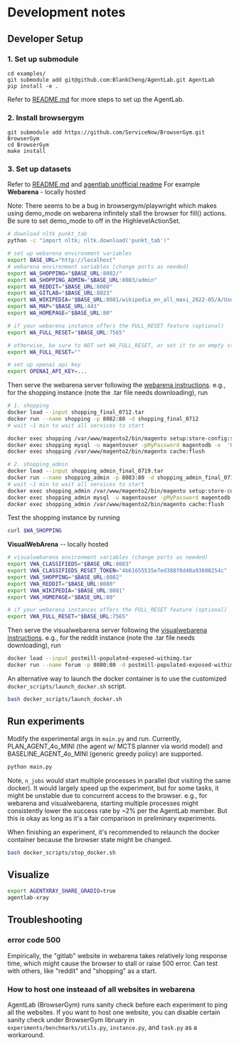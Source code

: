 # Development notes

## Developer Setup
### 1. Set up submodule
```
cd examples/
git submodule add git@github.com:BlankCheng/AgentLab.git AgentLab
pip install -e .
```
Refer to [README.md](./README.md) for more steps to set up the AgentLab.

### 2. Install browsergym
```
git submodule add https://github.com/ServiceNow/BrowserGym.git BrowserGym
cd BrowserGym
make install
```

### 3. Set up datasets
Refer to [README.md](./README.md) and [agentlab unofficial readme](https://github.com/gasse/webarena-setup/tree/main/webarena)
For example
**Webarena** - locally hosted

Note: There seems to be a bug in browsergym/playwright which makes using demo_mode on webarena infinitely stall the browser for fill() actions. Be sure to set demo_mode to off in the HighlevelActionSet.

```bash
# download nltk punkt_tab
python -c "import nltk; nltk.download('punkt_tab')"

# set up webarena environment variables
export BASE_URL="http://localhost"
# webarena environment variables (change ports as needed)
export WA_SHOPPING="$BASE_URL:8082/"
export WA_SHOPPING_ADMIN="$BASE_URL:8083/admin"
export WA_REDDIT="$BASE_URL:8080"
export WA_GITLAB="$BASE_URL:8023"
export WA_WIKIPEDIA="$BASE_URL:8081/wikipedia_en_all_maxi_2022-05/A/User:The_other_Kiwix_guy/Landing"
export WA_MAP="$BASE_URL:443"
export WA_HOMEPAGE="$BASE_URL:80"

# if your webarena instance offers the FULL_RESET feature (optional)
export WA_FULL_RESET="$BASE_URL:7565"

# otherwise, be sure to NOT set WA_FULL_RESET, or set it to an empty string
export WA_FULL_RESET=""

# set up openai api key
export OPENAI_API_KEY=...
```

Then serve the webarena server following the [webarena instructions](https://github.com/web-arena-x/webarena/blob/main/environment_docker/README.md). e.g., for the shopping instance (note the .tar file needs downloading), run
```bash
# 1. shopping
docker load --input shopping_final_0712.tar
docker run --name shopping -p 8082:80 -d shopping_final_0712
# wait ~1 min to wait all services to start

docker exec shopping /var/www/magento2/bin/magento setup:store-config:set --base-url="http://localhost:8082" # no trailing slash
docker exec shopping mysql -u magentouser -pMyPassword magentodb -e  'UPDATE core_config_data SET value="http://localhost:8082" WHERE path = "web/secure/base_url";'
docker exec shopping /var/www/magento2/bin/magento cache:flush

# 2. shopping_admin
docker load --input shopping_admin_final_0719.tar
docker run --name shopping_admin -p 8083:80 -d shopping_admin_final_0719
# wait ~1 min to wait all services to start
docker exec shopping_admin /var/www/magento2/bin/magento setup:store-config:set --base-url="http://localhost:8083" # no trailing slash
docker exec shopping_admin mysql -u magentouser -pMyPassword magentodb -e  'UPDATE core_config_data SET value="http://localhost:8083/" WHERE path = "web/secure/base_url";'
docker exec shopping_admin /var/www/magento2/bin/magento cache:flush
```

Test the shopping instance by running
```bash
curl $WA_SHOPPING
```

**VisualWebArena** -- locally hosted
```bash
# visualwebarena environment variables (change ports as needed)
export VWA_CLASSIFIEDS="$BASE_URL:8083"
export VWA_CLASSIFIEDS_RESET_TOKEN="4b61655535e7ed388f0d40a93600254c"
export VWA_SHOPPING="$BASE_URL:8082"
export VWA_REDDIT="$BASE_URL:8080"
export VWA_WIKIPEDIA="$BASE_URL:8081"
export VWA_HOMEPAGE="$BASE_URL:80"

# if your webarena instances offers the FULL_RESET feature (optional)
export VWA_FULL_RESET="$BASE_URL:7565"
```

Then serve the visualwebarena server following the [visualwebarena instructions](https://github.com/web-arena-x/visualwebarena/blob/main/environment_docker/README.md). e.g., for the reddit instance (note the .tar file needs downloading), run
```bash
docker load --input postmill-populated-exposed-withimg.tar
docker run --name forum -p 8080:80 -d postmill-populated-exposed-withimg
```

An alternative way to launch the docker container is to use the customized `docker_scripts/launch_docker.sh` script.
```bash
bash docker_scripts/launch_docker.sh
```

## Run experiments
Modify the experimental args in `main.py` and run. Currently, PLAN_AGENT_4o_MINI (the agent w/ MCTS planner via world model) and BASELINE_AGENT_4o_MINI (generic greedy policy) are supported.

```bash
python main.py
```

Note, `n_jobs` would start multiple processes in parallel (but visiting the same docker). It would largely speed up the experiment, but for some tasks, it might be unstable due to concurrent access to the browser. e.g., for webarena and visualwebarena, starting multiple processes might consistently lower the success rate by ~2% per the AgentLab member. But this is okay as long as it's a fair comparison in preliminary experiments.

When finishing an experiment, it's recommended to relaunch the docker container because the browser state might be changed.
```bash
bash docker_scripts/stop_docker.sh
```


## Visualize
```bash
export AGENTXRAY_SHARE_GRADIO=true
agentlab-xray
```

## Troubleshooting
### error code 500
Empirically, the "gitlab" website in webarena takes relatively long response time, which might cause the browser to stall or raise 500 error. Can test with others, like "reddit" and "shopping" as a start.

### How to host one insteaad of all websites in webarena
AgentLab (BrowserGym) runs sanity check before each experiment to ping all the websites. If you want to host one website, you can disable certain sanity check under BrowserGym libruary in `experiments/benchmarks/utils.py`, `instance.py`, and `task.py` as a workaround.